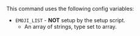 This command uses the following config variables:

- `EMOJI_LIST` - **NOT** setup by the setup script.
  - An array of strings, type set to array.
